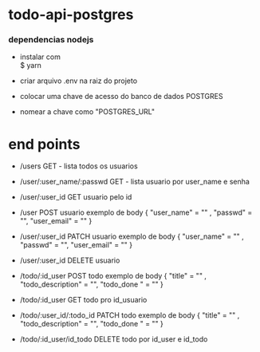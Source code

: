 # todo-api-postgres


### dependencias nodejs 

- instalar com  
 $ yarn

- criar arquivo .env na raiz do projeto 
- colocar uma chave de acesso do banco de dados POSTGRES
- nomear a chave como "POSTGRES_URL"


# end points 

- /users
 GET - lista todos os usuarios

- /user/:user_name/:passwd
 GET - lista usuario por user_name e senha 
 
 - /user/:user_id
 GET usuario pelo id
 
- /user
 POST usuario exemplo de body { "user_name" = "" , "passwd" = "", "user_email" = "" }
 
 - /user/:user_id
 PATCH usuario exemplo de body { "user_name" = "" , "passwd" = "", "user_email" = "" }

 - /user/:user_id
 DELETE usuario 
 
 
- /todo/:id_user
 POST todo exemplo de body { "title" = "" , "todo_description" = "", "todo_done " = "" }

- /todo/:id_user
 GET todo pro id_usuario

- /todo/:user_id/:todo_id
 PATCH todo exemplo de body { "title" = "" , "todo_description" = "", "todo_done " = "" }

- /todo/:id_user/id_todo
 DELETE todo por id_user e id_todo 



